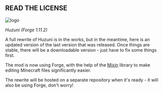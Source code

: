 ## READ THE LICENSE

![logo](http://i.imgur.com/IAuBMZP.png)

*Huzuni (Forge 1.11.2)*

A full rewrite of Huzuni is in the works, but in the meantime, here is an updated version of the last version that was released.  Once things are stable, there will be a downloadable version - just have to fix some things first.

The mod is now using Forge, with the help of the [Mixin](https://github.com/spongepowered/mixin) library to make editing Minecraft files significantly easier.

The rewrite will be hosted on a separate repository when it's ready - it will also be using Forge, don't worry!